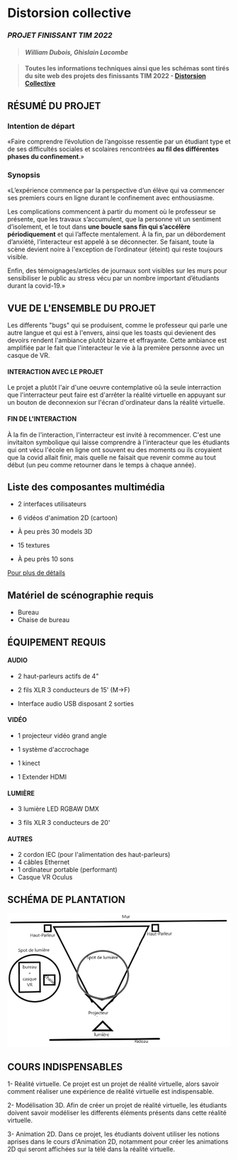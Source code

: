 # Distorsion collective
### *PROJET FINISSANT TIM 2022*
>#### *William Dubois,  Ghislain Lacombe* 

>#### Toutes les informations techniques ainsi que les schémas sont tirés du site web des projets des finissants TIM 2022 - [Distorsion Collective](https://tim-montmorency.com/2022/projets/Distorsion-collective/docs/web/index.html)
## RÉSUMÉ DU PROJET 

### Intention de départ
«Faire comprendre l’évolution de l’angoisse ressentie par un étudiant type et de ses difficultés sociales et scolaires rencontrées **au fil des différentes phases du confinement**.»

### Synopsis
«L’expérience commence par la perspective d’un élève qui va commencer ses premiers cours en ligne durant le confinement avec enthousiasme.

Les complications commencent à partir du moment où le professeur se présente, que les travaux s’accumulent, que la personne vit un sentiment d’isolement, et le tout dans **une boucle sans fin qui s’accélère périodiquement** et qui l’affecte mentalement. À la fin, par un débordement d’anxiété, l’interacteur est appelé à se déconnecter. Se faisant, toute la scène devient noire à l'exception de l’ordinateur (éteint) qui reste toujours visible.

Enfin, des témoignages/articles de journaux sont visibles sur les murs pour sensibiliser le public au stress vécu par un nombre important d’étudiants durant la covid-19.»

## VUE DE L'ENSEMBLE DU PROJET

Les differents "bugs" qui se produisent, comme le professeur qui parle une autre langue et qui est à l'envers, ainsi que les toasts qui devienent des devoirs rendent l'ambiance plutôt bizarre et effrayante. Cette ambiance est amplifiée par le fait que l'interacteur le vie à la première personne avec un casque de VR.

#### INTERACTION AVEC LE PROJET
Le projet a plutôt l'air d'une oeuvre contemplative oû la seule interraction que l'interracteur peut faire est d'arrêter la réalité virtuelle en appuyant sur un bouton de deconnexion sur l'écran d'ordinateur dans la réalité virtuelle.
#### FIN DE L'INTERACTION
À la fin de l'interaction, l'interracteur est invité à recommencer. C'est une invitaiton symbolique qui laisse comprendre à l'interacteur que les étudiants qui ont vécu l'école en ligne ont souvent eu des moments ou ils croyaient que la covid allait finir, mais quelle ne faisait que revenir comme au tout début (un peu comme retourner dans le temps à chaque année).


## Liste des composantes multimédia
- 2 interfaces utilisateurs

- 6 vidéos d'animation 2D (cartoon)

- À peu près 30 models 3D

- 15 textures 

- À peu près 10 sons

[Pour plus de détails](https://cmontmorency365.sharepoint.com/:x:/r/sites/TIM-58266B-Expriencemultimdiainteractive-Enseignants/_layouts/15/doc2.aspx?action=edit&sourcedoc=%7B8D242B82-E599-49CF-BE4C-EA9539D2D1C3%7D)
## Matériel de scénographie requis
- Bureau
- Chaise de bureau

## ÉQUIPEMENT REQUIS
#### AUDIO

- 2 haut-parleurs actifs de 4"

- 2 fils XLR 3 conducteurs de 15' (M->F)

- Interface audio USB disposant 2 sorties
#### VIDÉO
- 1 projecteur vidéo grand angle

- 1 système d'accrochage

- 1 kinect

- 1 Extender HDMI

#### LUMIÈRE
- 3 lumière LED RGBAW DMX

- 3 fils XLR 3 conducteurs de 20'

#### AUTRES
- 2 cordon IEC (pour l'alimentation des haut-parleurs)
- 4 câbles Ethernet
- 1 ordinateur portable (performant)
- Casque VR Oculus

## SCHÉMA DE PLANTATION
![PLANTATION](/medias/distorsion_temporelle_plantation.png)
## COURS INDISPENSABLES
1- Réalité virtuelle. Ce projet est un projet de réalité virtuelle, alors savoir comment réaliser une expérience de réalité virtuelle est indispensable. 

2- Modélisation 3D. Afin de créer un projet de réalité virtuelle, les étudiants doivent savoir modéliser les differents éléments présents dans cette réalité virtuelle.

3- Animation 2D. Dans ce projet, les étudiants doivent utiliser les notions aprises dans le cours d'Animation 2D, notamment pour créer les animations 2D qui seront affichées sur la télé dans la réalité virtuelle.


